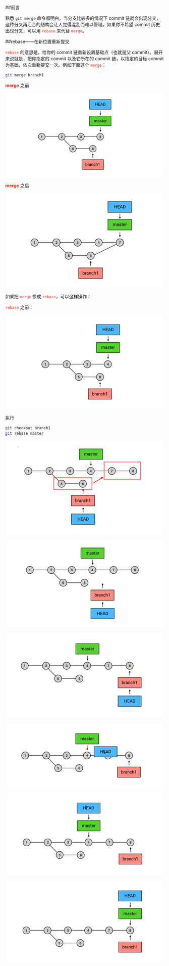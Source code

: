 ##前言

熟悉 ```git merge``` 命令都明白，当分支比较多的情况下 commit 链就会出现分叉，这种分叉再汇合的结构会让人觉得混乱而难以管理。如果你不希望 commit 历史出现分叉，可以用 <code><font color="#f52814">rebase</font></code> 来代替 <code><font color="#f52814">merge</font></code>。

##rebase——在新位置重新提交

<code><font color="#f52814">rebase</font></code> 的意思是，给你的 commit 链重新设置基础点（也就是父 commit）。展开来说就是，把你指定的 commit 以及它所在的 commit 链，以指定的目标 commit 为基础，依次重新提交一次。例如下面这个 <code><font color="#f52814">merge</font></code>：

```bash
git merge branch1
```

**<font color="#f52814">merge</font>** 之前

![](assets/markdown-img-paste-20191003235412895.png)

**<font color="#f52814">merge</font>** 之后

![](assets/markdown-img-paste-20191003235445832.png)

如果把 <code><font color="#f52814">merge</font></code> 换成 <code><font color="#f52814">rebase</font></code>，可以这样操作：

<code><font color="#f52814">rebase</font></code> 之前：

![](assets/markdown-img-paste-20191003235553286.png)

执行
```bash
git checkout branch1
git rebase master
```

![](assets/markdown-img-paste-20191004123129308.png)

![](assets/markdown-img-paste-20191004123450312.png)

![](assets/markdown-img-paste-2019100323575434.png)

![](assets/markdown-img-paste-20191004123700253.png)

![](assets/markdown-img-paste-20191003235835172.png)

![](assets/markdown-img-paste-20191003235928195.png)
